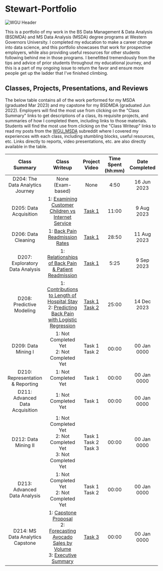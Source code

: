 # Stewart-Portfolio

![WGU Header](./images/wguheader.png)

This is a portfolio of my work in the BS Data Management & Data Analysis (BSDMDA) and MS Data Analysis (MSDA) degree programs at Western Governors University. I completed my education to make a career change into data science, and this portfolio showcases that work for prospective employers, while also providing useful resources for other students following behind me in those programs. I benefitted tremendously from the tips and advice of prior students throughout my educational journey, and this is a part of my ongoing issue to return the favor and ensure more people get up the ladder that I've finished climbing. 

## Classes, Projects, Presentations, and Reviews

The below table contains all of the work performed for my MSDA (graduated Mar 2023) and my capstone for my BSDMDA (graduated Jun 2022). Employers will find the most use from clicking on the "Class Summary" links to get descriptions of a class, its requisite projects, and summaries of how I completed them, including links to those materials. Students will find the most use from clicking on the "Class Writeup" links to read my posts from the [WGU_MSDA](https://www.reddit.com/r/WGU_MSDA/) subreddit where I covered my experiences with each class, including stumbling blocks, useful resources, etc. Links directly to reports, video presentations, etc. are also directly available in the table.

|                                                        Class Summary                                                        |                                                                                                          Class Writeup                                                                                                         |                                                                                            Project Video                                                                                           | Time Spent<br>(hh:mm) | Date Completed |
|:---------------------------------------------------------------------------------------------------------------------------:|:----------------------------------------------------------------------------------------------------------------------------------------------------------------------------------------------------------------------------------:|:---------------------------------------------------------------------------------------------------------:|:---------------------:|:--------------:|
| D204: The Data Analytics Journey                                                                      |                                                                                                          None (Exam-based)                                                                                                         |                                                                                                None                                                                                                |          4:50         |   16 Jun 2023   |
| D205: Data Acquisition                                                                              |                                                                             1: [Examining Customer Children vs Internet Service](./D205/d205task1.pdf)                                                                             |                                                   [Task 1](https://drive.google.com/file/d/19yLRrzJ96i_NpWQlTsuzKMgYfthdIJ9Z/view?usp=share_link)                                                  |         11:00         |   9 Aug 2023  |
| D206: Data Cleaning                                                                                    |                                                                                      1: [Back Pain Readmission Rates](./D206/d206task1.ipynb)                                                                                      |                                                   [Task 1](https://drive.google.com/file/d/1LEsS1d82NkSTJUP_qRShmETwvh7hPWU_/view?usp=share_link)                                                  |         28:50         | 11 Aug 2023  |
| D207: Exploratory Data Analysis                                                                       |                                                                            1: [Relationships of Back Pain & Patient Readmission](./D207/d207task1.ipynb)                                                                           |                                                   [Task 1](https://drive.google.com/file/d/19EeTuEbvrGgWH0xJl8LSu_j8HXFRjSYr/view?usp=share_link)                                                  |         5:25         |   9 Sep 2023   |
| D208: Predictive Modeling                                                                             |                                         1: [Contributions to Length of Hospital Stay](./D208/d208task1.ipynb)<br>2: [Predicting Back Pain with Logistic Regression](./D208/d208task2.ipynb)                                        | [Task 1](https://drive.google.com/file/d/1gsfc66L3t1ds3HgeB9ly59NnW9qAWu61/view?usp=share_link)<br>[Task 2](https://drive.google.com/file/d/1irwiEji4WLST3fN5wpbWPoPBdnFWuXZ4/view?usp=share_link) |         25:00         |   14 Dec 2023  |
| D209: Data Mining I                                                                                    |                                         1: Not Completed Yet<br>2: Not Completed Yet                                       | Task 1<br>Task 2 |         00:00         |   00 Jan 0000  |
| D210: Representation & Reporting                                                                                     |                                         1: Not Completed Yet                                       | Task 1 |         00:00         |   00 Jan 0000  |
| D211: Advanced Data Acquisition                                                                                        |                                         1: Not Completed Yet                                       | Task 1 |         00:00         |   00 Jan 0000  |
| D212: Data Mining II                                                                                   | 1: Not Completed Yet<br>2: Not Completed Yet<br>3: Not Completed Yet | Task 1<br>Task 2<br>Task 3 |         00:00         |   00 Jan 0000  |
| D213: Advanced Data Analysis                                                                                     |                                         1: Not Completed Yet<br>2: Not Completed Yet                                       | Task 1<br>Task 2 |         00:00         |   00 Jan 0000  |
| D214: MS Data Analytics Capstone                                                                      |                                  1: [Capstone Proposal](./D214/d214task1.pdf)<br>2: [Forecasting Avocado Sales by Volume](./D214/d214task2.ipynb)<br>3: [Executive Summary](./D214/d214task3.pdf)                                  |                                                   [Task 3](https://drive.google.com/file/d/1mXes0hSLamDup7qHxHqF9Ep_aVQAqx9j/view?usp=share_link)                                                  |         00:00         |   00 Jan 0000  |
